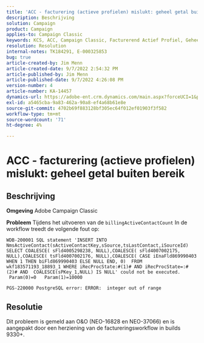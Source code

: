 ```yaml
---
title: 'ACC - facturering (actieve profielen) mislukt: geheel getal buiten bereik'
description: Beschrijving
solution: Campaign
product: Campaign
applies-to: Campaign Classic
keywords: KCS, ACC, Campaign Classic, Facturerend Actief Profiel, Geheel, uit waaier
resolution: Resolution
internal-notes: TK184291, E-000325853
bug: true
article-created-by: Jim Menn
article-created-date: 9/7/2022 2:54:32 PM
article-published-by: Jim Menn
article-published-date: 9/7/2022 4:26:08 PM
version-number: 4
article-number: KA-14457
dynamics-url: https://adobe-ent.crm.dynamics.com/main.aspx?forceUCI=1&pagetype=entityrecord&etn=knowledgearticle&id=4147fbf5-bc2e-ed11-9db1-0022480866ad
exl-id: a5465cba-9a83-462a-90a8-ef4a68b61e8e
source-git-commit: 4702b69f883128bf305ec64f012ef01903f3f582
workflow-type: tm+mt
source-wordcount: '71'
ht-degree: 4%

---
```


# ACC - facturering (actieve profielen) mislukt: geheel getal buiten bereik

## Beschrijving


<b>Omgeving</b>
Adobe Campaign Classic

<b>Probleem</b>
Tijdens het uitvoeren van de `billingActiveContactCount` In de workflow treedt de volgende fout op:


```
WDB-200001 SQL statement 'INSERT INTO NmsActiveContact(sActiveContactKey,sSource,tsLastContact,iSourceId) SELECT COALESCE( sFld4005298238, NULL),COALESCE( sFld4007002175, NULL),COALESCE( tsFld4007002176, NULL),COALESCE( CASE iEnaFld869990403 WHEN 1 THEN biFld869990403 ELSE NULL END, 0)  FROM wkf183571193_18893_1 WHERE iRecProcState:#(1)# AND iRecProcState=:#(2)# AND  COALESCE(sPKey_1,NULL) IS NULL' could not be executed.   Param(0)=0   Param(1)=10000

PGS-220000 PostgreSQL error: ERROR:  integer out of range
```



## Resolutie


Dit probleem is gemeld aan O&amp;O (NEO-16828 en NEO-37066) en is aangepakt door een herziening van de factureringsworkflow in builds 9330+.
